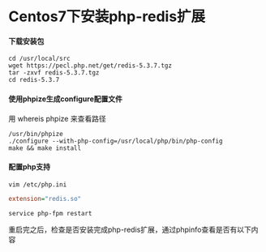 # Centos7下安装php-redis扩展

#### 下载安装包

```shell
cd /usr/local/src
wget https://pecl.php.net/get/redis-5.3.7.tgz
tar -zxvf redis-5.3.7.tgz
cd redis-5.3.7
```

#### 使用phpize生成configure配置文件
用 whereis phpize 来查看路径

```shell
/usr/bin/phpize
./configure --with-php-config=/usr/local/php/bin/php-config
make && make install
```

#### 配置php支持
```shell
vim /etc/php.ini
```

```ini
extension="redis.so"
```

```shell
service php-fpm restart
```

重启完之后，检查是否安装完成php-redis扩展，通过phpinfo查看是否有以下内容
